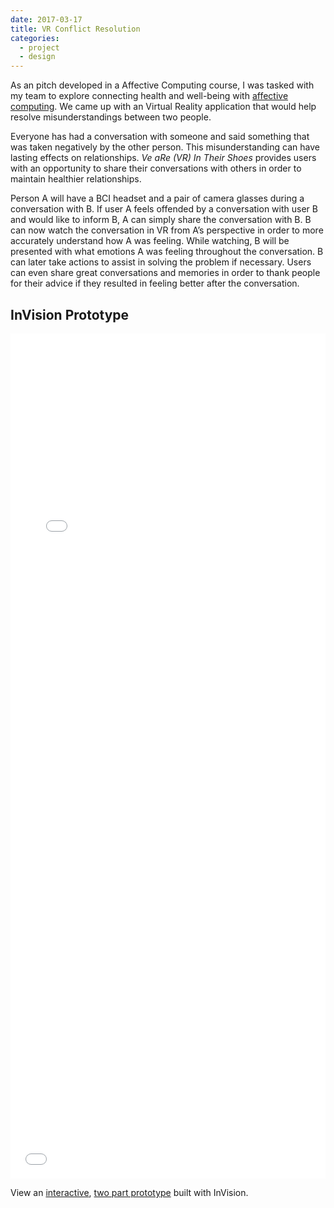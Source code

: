 ```yaml
---
date: 2017-03-17
title: VR Conflict Resolution
categories:
  - project
  - design
---
```

As an pitch developed in a Affective Computing course, I was tasked with my team to explore connecting health and well-being with [affective computing](http://affect.media.mit.edu/). We came up with an Virtual Reality application that would help resolve misunderstandings between two people.

Everyone has had a conversation with someone and said something that was taken negatively by the other person. This misunderstanding can have lasting effects on relationships. *Ve aRe (VR) In Their Shoes* provides users with an opportunity to share their conversations with others in order to maintain healthier relationships.

Person A will have a BCI headset and a pair of camera glasses during a conversation with B. If user A feels offended by a conversation with user B and would like to inform B, A can simply share the conversation with B. B can now watch the conversation in VR from A’s perspective in order to more accurately understand how A was feeling. While watching, B will be presented with what emotions A was feeling throughout the conversation. B can later take actions to assist in solving the problem if necessary. Users can even share great conversations and memories in order to thank people for their advice if they resulted in feeling better after the conversation.

## InVision Prototype
<iframe width="100%" height="866" src="//invis.io/GPAU5C0UD" frameborder="0" allowfullscreen></iframe>
<iframe width="100%" height="486" src="//invis.io/WYAUAG4Q3" frameborder="0" allowfullscreen></iframe>

View an [interactive](https://invis.io/ZUAUAGTAE#/223342311_Home), [two part prototype](https://invis.io/ZUAUAGTAE#/223368493_Recieved_-_1) built with InVision.
